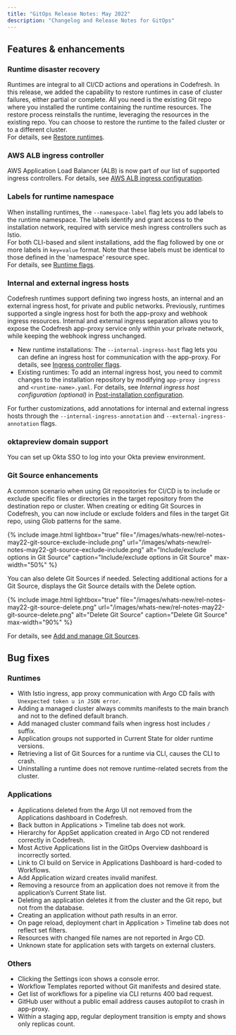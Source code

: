 ```yaml
---
title: "GitOps Release Notes: May 2022"
description: "Changelog and Release Notes for GitOps"
---
```


## Features & enhancements

### Runtime disaster recovery

Runtimes are integral to all CI/CD actions and operations in Codefresh. In this release, we added the capability to restore runtimes in case of cluster failures, either partial or complete.
All you need is the existing Git repo where you installed the runtime containing the runtime resources. The restore process reinstalls the runtime, leveraging the resources in the existing repo. You can choose to restore the runtime to the failed cluster or to a different cluster.  
For details, see [Restore runtimes]({{site.baseurl}}/docs/installation/gitops/monitor-manage-runtimes/#hybrid-gitops-restoring-provisioned-runtimes).

### AWS ALB ingress controller

AWS Application Load Balancer (ALB) is now part of our list of supported ingress controllers.
For details, see [AWS ALB ingress configuration]({{site.baseurl}}/docs/installation/gitops/hybrid-gitops/#aws-alb-ingress-configuration).

### Labels for runtime namespace

When installing runtimes, the `--namespace-label` flag lets you add labels to the runtime namespace. The labels identify and grant access to the installation network, required with service mesh ingress controllers such as Istio.  
For both CLI-based and silent installations, add the flag followed by one or more labels in `key=value` format. Note that these labels must be identical to those defined in the 'namespace' resource spec.  
For details, see [Runtime flags]({{site.baseurl}}/docs/installation/gitops/hybrid-gitops/#runtime-flags).

### Internal and external ingress hosts

Codefresh runtimes support defining two ingress hosts, an internal and an external ingress host, for private and public networks. Previously, runtimes supported a single ingress host for both the app-proxy and webhook ingress resources. Internal and external ingress separation allows you to expose the Codefresh app-proxy service only within your private network, while keeping the webhook ingress unchanged.  

* New runtime installations: The `--internal-ingress-host` flag lets you can define an ingress host for communication with the app-proxy. For details, see [Ingress controller flags]({{site.baseurl}}/docs/installation/gitops/hybrid-gitops/#ingress-controller-flags).
* Existing runtimes: To add an internal ingress host, you need to commit changes to the installation repository by modifying `app-proxy ingress` and `<runtime-name>.yaml`.
For details, see _Internal ingress host configuration (optional)_ in [Post-installation configuration]({{site.baseurl}}/docs/installation/gitops/hybrid-gitops/#optional-internal-ingress-host-configuration-for-existing-hybrid-gitops-runtimes).  

For further customizations, add annotations for internal and external ingress hosts through the `--internal-ingress-annotation` and `--external-ingress-annotation` flags.

### oktapreview domain support

You can set up Okta SSO to log into your Okta preview environment.

### Git Source enhancements

A common scenario when using Git repositories for CI/CD is to include or exclude specific files or directories in the target repository from the destination repo or cluster. When creating or editing Git Sources in Codefresh, you can now include or exclude folders and files in the target Git repo, using Glob patterns for the same.

{% include
image.html
lightbox="true"
file="/images/whats-new/rel-notes-may22-git-source-exclude-include.png"
url="/images/whats-new/rel-notes-may22-git-source-exclude-include.png"
alt="Include/exclude options in Git Source"
caption="Include/exclude options in Git Source"
max-width="50%"
%}

You can also delete Git Sources if needed. Selecting additional actions for a Git Source, displays the Git Source details with the Delete option.

{% include
image.html
lightbox="true"
file="/images/whats-new/rel-notes-may22-git-source-delete.png"
url="/images/whats-new/rel-notes-may22-git-source-delete.png"
alt="Delete Git Source"
caption="Delete Git Source"
max-width="90%"
%}

For details, see [Add and manage Git Sources]({{site.baseurl}}/docs/installation/runtime-architecture/gitops/git-sources/).

## Bug fixes

### Runtimes

* With Istio ingress, app proxy communication with Argo CD fails with `Unexpected token u in JSON error`.
* Adding a managed cluster always commits manifests to the main branch and not to the defined default branch.
* Add managed cluster command fails when ingress host includes `/` suffix.
* Application groups not supported in Current State for older runtime versions.
* Retrieving a list of Git Sources for a runtime via CLI, causes the CLI to crash.
* Uninstalling a runtime does not remove runtime-related secrets from the cluster.

### Applications

* Applications deleted from the Argo UI not removed from the Applications dashboard in Codefresh.
* Back button in  Applications > Timeline tab does not work.
* Hierarchy for AppSet application created in Argo CD not rendered correctly in Codefresh.
* Most Active Applications list in the GitOps Overview dashboard is incorrectly sorted.
* Link to CI build on Service in Applications Dashboard is hard-coded to Workflows.
* Add Application wizard creates invalid manifest.
* Removing a resource from an application does not remove it from the application’s Current State list.
* Deleting an application deletes it from the cluster and the Git repo, but not from the database.
* Creating an application without path results in an error.
* On page reload, deployment chart in Application > Timeline tab does not reflect set filters.
* Resources with changed file names are not reported in Argo CD.
* Unknown state for application sets with targets on external clusters.

### Others

* Clicking the Settings icon shows a console error.
* Workflow Templates reported without Git manifests and desired state.
* Get list of workflows for a pipeline via CLI returns 400 bad request.
* GitHub user without a public email address causes autopilot to crash in app-proxy.
* Within a staging app, regular deployment transition is empty and shows only replicas count.
